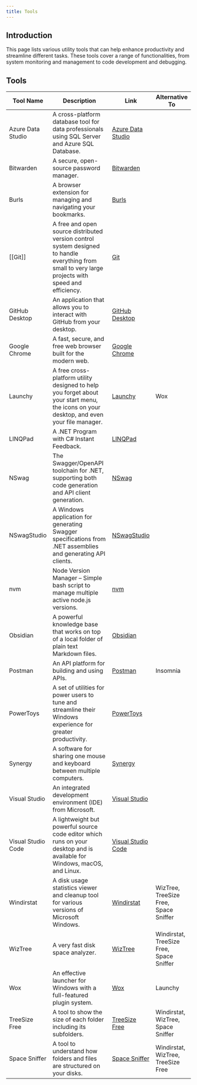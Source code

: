 ```yaml
---
title: Tools
---
```

## Introduction

This page lists various utility tools that can help enhance productivity and streamline different tasks. These tools cover a range of functionalities, from system monitoring and management to code development and debugging.

## Tools

| Tool Name             | Description                                                                                               | Link                                                                                  | Alternative To             |
|-----------------------|-----------------------------------------------------------------------------------------------------------|---------------------------------------------------------------------------------------|----------------------------|
| Azure Data Studio     | A cross-platform database tool for data professionals using SQL Server and Azure SQL Database.            | [Azure Data Studio](https://docs.microsoft.com/en-us/sql/azure-data-studio/)          |                            |
| Bitwarden             | A secure, open-source password manager.                                                                    | [Bitwarden](https://bitwarden.com/)                                                   |                            |
| Burls                 | A browser extension for managing and navigating your bookmarks.                                            | [Burls](https://github.com/yveslaurentcreton/Burls)                                   |                            |
| [[Git]]               | A free and open source distributed version control system designed to handle everything from small to very large projects with speed and efficiency. | [Git](https://git-scm.com/)                                                           |                            |
| GitHub Desktop        | An application that allows you to interact with GitHub from your desktop.                                  | [GitHub Desktop](https://desktop.github.com/)                                         |                            |
| Google Chrome         | A fast, secure, and free web browser built for the modern web.                                             | [Google Chrome](https://www.google.com/chrome/)                                       |                            |
| Launchy               | A free cross-platform utility designed to help you forget about your start menu, the icons on your desktop, and even your file manager. | [Launchy](http://www.launchy.net/)                                                    | Wox                        |
| LINQPad               | A .NET Program with C# Instant Feedback.                                                                   | [LINQPad](https://www.linqpad.net/)                                                   |                            |
| NSwag                 | The Swagger/OpenAPI toolchain for .NET, supporting both code generation and API client generation.          | [NSwag](https://github.com/RicoSuter/NSwag)                                           |                            |
| NSwagStudio           | A Windows application for generating Swagger specifications from .NET assemblies and generating API clients. | [NSwagStudio](https://github.com/RicoSuter/NSwag/wiki/NSwagStudio)                    |                            |
| nvm                   | Node Version Manager – Simple bash script to manage multiple active node.js versions.                      | [nvm](https://github.com/nvm-sh/nvm)                                                  |                            |
| Obsidian              | A powerful knowledge base that works on top of a local folder of plain text Markdown files.                | [Obsidian](https://obsidian.md/)                                                      |                            |
| Postman               | An API platform for building and using APIs.                                                              | [Postman](https://www.postman.com/)                                                   | Insomnia                   |
| PowerToys             | A set of utilities for power users to tune and streamline their Windows experience for greater productivity. | [PowerToys](https://github.com/microsoft/PowerToys)                                   |                            |
| Synergy               | A software for sharing one mouse and keyboard between multiple computers.                                 | [Synergy](https://symless.com/synergy)                                                |                            |
| Visual Studio         | An integrated development environment (IDE) from Microsoft.                                               | [Visual Studio](https://visualstudio.microsoft.com/)                                  |                            |
| Visual Studio Code    | A lightweight but powerful source code editor which runs on your desktop and is available for Windows, macOS, and Linux. | [Visual Studio Code](https://code.visualstudio.com/)                                  |                            |
| Windirstat            | A disk usage statistics viewer and cleanup tool for various versions of Microsoft Windows.                 | [Windirstat](https://windirstat.net/)                                                 | WizTree, TreeSize Free, Space Sniffer |
| WizTree               | A very fast disk space analyzer.                                                                          | [WizTree](https://wiztreefree.com/)                                                   | Windirstat, TreeSize Free, Space Sniffer |
| Wox                   | An effective launcher for Windows with a full-featured plugin system.                                      | [Wox](http://www.wox.one/)                                                            | Launchy                     |
| TreeSize Free         | A tool to show the size of each folder including its subfolders.                                          | [TreeSize Free](https://www.jam-software.com/treesize_free)                           | Windirstat, WizTree, Space Sniffer |
| Space Sniffer         | A tool to understand how folders and files are structured on your disks.                                  | [Space Sniffer](http://www.uderzo.it/main_products/space_sniffer/)                    | Windirstat, WizTree, TreeSize Free |

